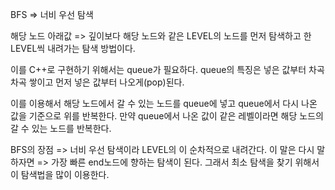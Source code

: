 BFS => 너비 우선 탐색

해당 노드 아래값 => 깊이보다
해당 노드와 같은 LEVEL의 노드를 먼저 탐색하고
한 LEVEL씩 내려가는 탐색 방법이다.

이를 C++로 구현하기 위해서는 queue가 필요하다.
queue의 특징은 넣은 값부터 차곡차곡 쌓이고
먼저 넣은 값부터 나오게(pop)된다.

이를 이용해서 해당 노드에서 갈 수 있는 노드를 queue에 넣고
queue에서 다시 나온 값을 기준으로 위를 반복한다.
만약 queue에서 나온 값이 같은 레벨이라면 해당 노드의 갈 수 있는 노드를 반복한다.

BFS의 장점 => 너비 우선 탐색이라 LEVEL의 이 순차적으로 내려간다.
이 말은 다시 말하자면 => 가장 빠른 end노드에 향하는 탐색이 된다.
그래서 최소 탐색을 찾기 위해서 이 탐색법을 많이 이용한다.
